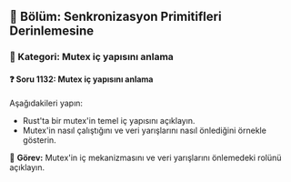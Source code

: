 ## 📘 Bölüm: Senkronizasyon Primitifleri Derinlemesine
### 🔹 Kategori: Mutex iç yapısını anlama
#### ❓ Soru 1132: Mutex iç yapısını anlama

Aşağıdakileri yapın:

- Rust'ta bir mutex'in temel iç yapısını açıklayın.
- Mutex'in nasıl çalıştığını ve veri yarışlarını nasıl önlediğini örnekle gösterin.

🔧 **Görev:** Mutex'in iç mekanizmasını ve veri yarışlarını önlemedeki rolünü açıklayın.
